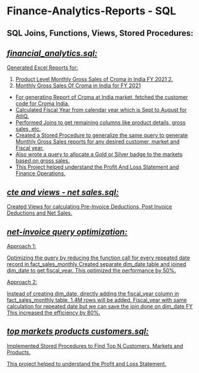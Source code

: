 # Finance-Analytics-Reports - SQL

## SQL Joins, Functions, Views, Stored Procedures: 

## *<u>financial_analytics.sql:<u/>*

Generated Excel Reports for:

1. Product Level Monthly Gross Sales of Croma in India FY 2021 2.
2. Monthly Gross Sales Of Croma in India for FY 2021

- For generating Report of Croma at India market, fetched the customer code for Croma India.
- Calculated Fiscal Year from calendar year which is Sept to August for AtliQ.
- Performed Joins to get remaining columns like product details, gross sales, etc.
- Created a Stored Procedure to generalize the same query to generate Monthly Gross Sales reports for any desired customer, market and Fiscal year.
- Also wrote a query to allocate a Gold or Silver badge to the markets based on gross sales.
- This Project helped understand the Profit And Loss Statement and Finance Operations.

## *<u>cte and views - net sales.sql:<u/>*

Created Views for calculating Pre-Invoice Deductions, Post Invoice Deductions and Net Sales.

## *<u>net-invoice query optimization:</u>*
Approach 1:

Optimizing the query by reducing the function call for every repeated date record in fact_sales_monthly 
Created separate dim_date table and joined dim_date to get fiscal_year.
This optimized the performance by 50%.

Approach 2:

Instead of creating dim_date, directly adding the fiscal_year column in fact_sales_monthly table.
1.4M rows will be added. Fiscal_year with same calculation for repeated date but we can save the join done on dim_date FY
This increased the efficiency by 80%.

## *<u>top markets products customers.sql:<u/>*

Implemented Stored Procedures to Find Top N Customers, Markets and Products.

This project helped to understand the Profit and Loss Statement.

